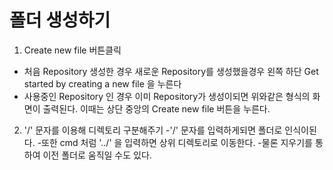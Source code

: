 # 폴더 생성하기
1. Create new file 버튼클릭
  - 처음 Repository 생성한 경우
    새로운 Repository를 생성했을경우 왼쪽 하단 Get started by creating a new file 을 누른다
  - 사용중인 Repository 인 경우
    이미 Repository가 생성이되면 위와같은 형식의 화면이 출력된다. 이때는 상단 중앙의 Create new file 버튼을 누른다.
2. '/' 문자를 이용해 디렉토리 구분해주기
  -'/' 문자를 입력하게되면 폴더로 인식이된다.
  -또한 cmd 처럼 '../' 을 입력하면 상위 디렉토리로 이동한다. 
  -물론 지우기를 통하여 이전 폴더로 움직일 수도 있다.
